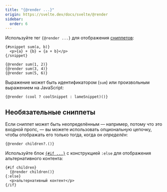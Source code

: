 ```yaml
---
title: "{@render ...}"
origin: https://svelte.dev/docs/svelte/@render
sidebar:
  order: 6
---
```


Используйте тег `{@render ...}` для отображения [сниппетов](/template-syntax/snippet/):

```svelte
{#snippet sum(a, b)}
  <p>{a} + {b} = {a + b}</p>
{/snippet}

{@render sum(1, 2)}
{@render sum(3, 4)}
{@render sum(5, 6)}
```

Выражение может быть идентификатором (`sum`) или произвольным выражением на JavaScript:

```svelte
{@render (cool ? coolSnippet : lameSnippet)()}
```

## Необязательные сниппеты

Если сниппет может быть неопределённым — например, потому что это входной пропс, — вы можете использовать опциональную цепочку, чтобы отображать его только тогда, когда он _определён_:

```svelte
{@render children?.()}
```

Используйте блок [`{#if ...}`](/template-syntax/if/) с конструкцией `:else` для отображения альтернативного контента:

```svelte
{#if children}
  {@render children()}
{:else}
  <p>альтернативный контент</p>
{/if}
```
